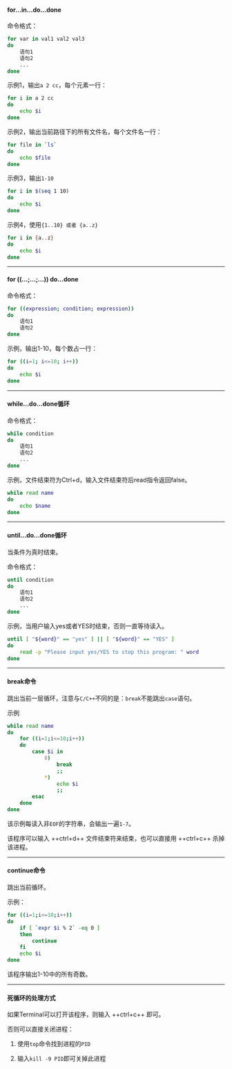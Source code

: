 
#### for…in…do…done
命令格式：
```sh
for var in val1 val2 val3
do
    语句1
    语句2
    ...
done
```

示例1，输出`a 2 cc`，每个元素一行：
```sh
for i in a 2 cc
do
    echo $i
done
```

示例2，输出当前路径下的所有文件名，每个文件名一行：
```sh
for file in `ls`
do
    echo $file
done
```

示例3，输出`1-10`
```sh
for i in $(seq 1 10)
do
    echo $i
done
```

示例4，使用`{1..10} 或者 {a..z}`
```sh
for i in {a..z}
do
    echo $i
done
```

---

#### for ((…;…;…)) do…done
命令格式：
```sh
for ((expression; condition; expression))
do
    语句1
    语句2
done
```

示例，输出1-10，每个数占一行：
```sh
for ((i=1; i<=10; i++))
do
    echo $i
done
```

---

#### while…do…done循环
命令格式：
```sh
while condition
do
    语句1
    语句2
    ...
done
```

示例，文件结束符为Ctrl+d，输入文件结束符后read指令返回false。
```sh
while read name
do
    echo $name
done
```

---

#### until…do…done循环
当条件为真时结束。

命令格式：
```sh
until condition
do
    语句1
    语句2
    ...
done
```

示例，当用户输入yes或者YES时结束，否则一直等待读入。
```sh
until [ "${word}" == "yes" ] || [ "${word}" == "YES" ]
do
    read -p "Please input yes/YES to stop this program: " word
done
```

---

#### break命令
跳出当前一层循环，注意与`C/C++`不同的是：`break`不能跳出`case`语句。

示例
```sh
while read name
do
    for ((i=1;i<=10;i++))
    do
        case $i in
            8)
                break
                ;;
            *)
                echo $i
                ;;
        esac
    done
done
```
该示例每读入非`EOF`的字符串，会输出一遍`1-7`。

该程序可以输入 ++ctrl+d++ 文件结束符来结束，也可以直接用 ++ctrl+c++ 杀掉该进程。

---

#### continue命令
跳出当前循环。

示例：
```sh
for ((i=1;i<=10;i++))
do
    if [ `expr $i % 2` -eq 0 ]
    then
        continue
    fi
    echo $i
done
```
该程序输出1-10中的所有奇数。

---

#### 死循环的处理方式
如果Terminal可以打开该程序，则输入 ++ctrl+c++ 即可。

否则可以直接关闭进程：

1. 使用`top`命令找到进程的`PID`

2. 输入`kill -9 PID`即可关掉此进程
